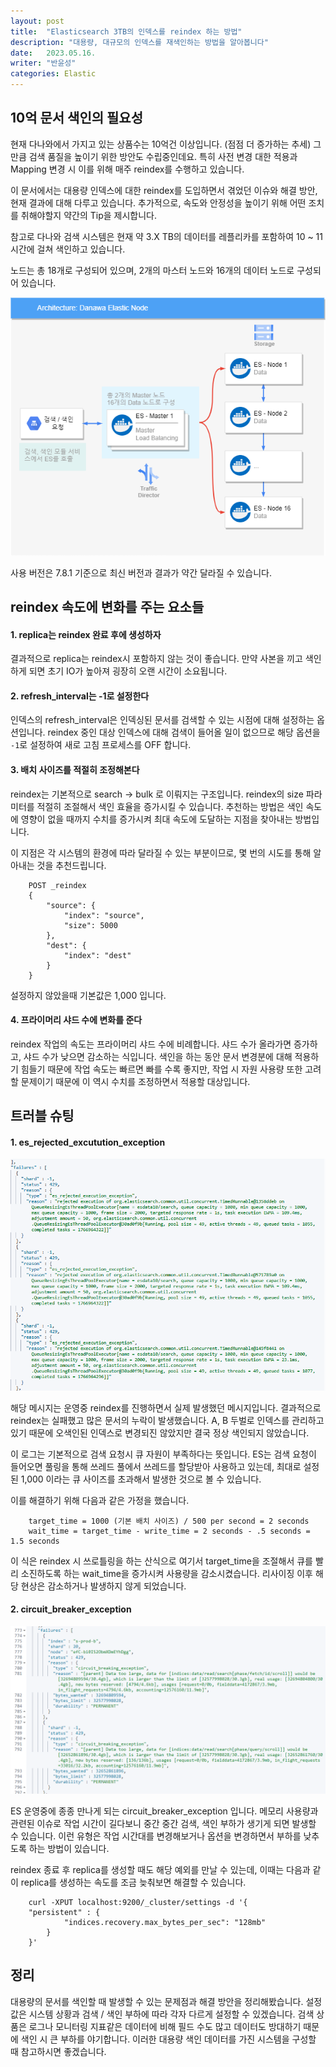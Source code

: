 ```yaml
---
layout: post
title:  "Elasticsearch 3TB의 인덱스를 reindex 하는 방법"
description: "대용량, 대규모의 인덱스를 재색인하는 방법을 알아봅니다"
date:   2023.05.16.
writer: "반윤성"
categories: Elastic
---
```


## 10억 문서 색인의 필요성

현재 다나와에서 가지고 있는 상품수는 10억건 이상입니다. (점점 더 증가하는 추세) 그만큼 검색 품질을 높이기 위한
방안도 수립중인데요. 특히 사전 변경 대한 적용과 Mapping 변경 시 이를 위해 매주 reindex를 수행하고 있습니다.

이 문서에서는 대용량 인덱스에 대한 reindex를 도입하면서 겪었던 이슈와 해결 방안, 현재 결과에 대해 다루고 있습니다.
추가적으로, 속도와 안정성을 높이기 위해 어떤 조치를 취해야할지 약간의 Tip을 제시합니다.

참고로 다나와 검색 시스템은 현재 약 3.X TB의 데이터를 레플리카를 포함하여 10 ~ 11시간에 걸쳐 색인하고 있습니다.

노드는 총 18개로 구성되어 있으며, 2개의 마스터 노드와 16개의 데이터 노드로 구성되어 있습니다.


![/images/2023-05-16-reindex/image2.png](/images/2023-05-16-reindex/image2.png)


사용 버전은 7.8.1 기준으로 최신 버전과 결과가 약간 달라질 수 있습니다.

## reindex 속도에 변화를 주는 요소들

#### 1. replica는 reindex 완료 후에 생성하자

결과적으로 replica는 reindex시 포함하지 않는 것이 좋습니다. 만약 사본을 끼고 색인하게 되면
초기 IO가 높아져 굉장히 오랜 시간이 소요됩니다.


#### 2. refresh_interval는 -1로 설정한다

인덱스의 refresh_interval은 인덱싱된 문서를 검색할 수 있는 시점에 대해 설정하는 옵션입니다.
reindex 중인 대상 인덱스에 대해 검색이 들어올 일이 없으므로 해당 옵션을 ``-1``로 설정하여
새로 고침 프로세스를 OFF 합니다.


#### 3. 배치 사이즈를 적절히 조정해본다

reindex는 기본적으로 search -> bulk 로 이뤄지는 구조입니다. reindex의 size 파라미터를 적절히 조절해서
색인 효율을 증가시킬 수 있습니다. 추천하는 방법은 색인 속도에 영향이 없을 때까지 수치를 증가시켜 최대 속도에
도달하는 지점을 찾아내는 방법입니다.

이 지점은 각 시스템의 환경에 따라 달라질 수 있는 부분이므로, 몇 번의 시도를 통해 알아내는 것을 추천드립니다.

```
    POST _reindex
    {
        "source": {
            "index": "source",
            "size": 5000
        },
        "dest": {
            "index": "dest"
        }
    }
```

설정하지 않았을때 기본값은 1,000 입니다.


#### 4. 프라이머리 샤드 수에 변화를 준다

reindex 작업의 속도는 프라이머리 샤드 수에 비례합니다. 샤드 수가 올라가면 증가하고, 샤드 수가 낮으면 감소하는 식입니다.
색인을 하는 동안 문서 변경분에 대해 적용하기 힘들기 때문에 작업 속도는 빠르면 빠를 수록 좋지만, 작업 시 자원 사용량 또한
고려할 문제이기 때문에 이 역시 수치를 조정하면서 적용할 대상입니다.


## 트러블 슈팅

#### 1. es_rejected_excutution_exception

![/images/2023-05-16-reindex/image0.png](/images/2023-05-16-reindex/image0.png)

해당 메시지는 운영중 reindex를 진행하면서 실제 발생했던 메시지입니다. 결과적으로 reindex는 실패했고 많은 문서의 누락이 발생했습니다. A, B 두벌로 인덱스를 관리하고 있기 때문에 오색인된 인덱스로 변경되진 않았지만 결국 정상 색인되지 않았습니다.

이 로그는 기본적으로 검색 요청시 큐 자원이 부족하다는 뜻입니다. ES는 검색 요청이 들어오면 풀링을 통해 쓰레드 풀에서 쓰레드를 할당받아 사용하고 있는데, 최대로 설정된 1,000 이라는 큐 사이즈를 초과해서 발생한 것으로 볼 수 있습니다.

이를 해결하기 위해 다음과 같은 가정을 했습니다.

```
    target_time = 1000 (기본 배치 사이즈) / 500 per second = 2 seconds
    wait_time = target_time - write_time = 2 seconds - .5 seconds = 1.5 seconds
```

이 식은 reindex 시 쓰로틀링을 하는 산식으로 여기서 target_time을 조절해서 큐를 빨리 소진하도록 하는 wait_time을 증가시켜 사용량을 감소시켰습니다. 리사이징 이후 해당 현상은 감소하거나 발생하지 않게 되었습니다.

#### 2. circuit_breaker_exception

![/images/2023-05-16-reindex/image1.png](/images/2023-05-16-reindex/image1.png)

ES 운영중에 종종 만나게 되는 circuit_breaker_exception 입니다. 메모리 사용량과 관련된 이슈로 작업 시간이 길다보니 중간 중간 검색, 색인 부하가 생기게 되면 발생할 수 있습니다. 이런 유형은 작업 시간대를 변경해보거나 옵션을 변경하면서 부하를 낮추도록 하는 방법이 있습니다.

reindex 종료 후 replica를 생성할 때도 해당 예외를 만날 수 있는데, 이때는 다음과 같이 replica를 생성하는 속도를 조금 늦춰보면 해결할 수 있습니다.

```
    curl -XPUT localhost:9200/_cluster/settings -d '{
    "persistent" : {
            "indices.recovery.max_bytes_per_sec": "128mb"
        }
    }'
```



## 정리
대용량의 문서를 색인할 때 발생할 수 있는 문제점과 해결 방안을 정리해봤습니다. 설정값은 시스템 상황과 검색 / 색인 부하에 따라 각자 다르게 설정할 수 있겠습니다. 검색 상품은 로그나 모니터링 지표같은 데이터에 비해 필드 수도 많고 데이터도 방대하기 때문에 색인 시 큰 부하를 야기합니다. 이러한 대용량 색인 데이터를 가진 시스템을 구성할 때 참고하시면 좋겠습니다.